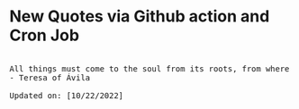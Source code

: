 # New Quotes via Github action and Cron Job

<pre>
<!-- #quote -->
All things must come to the soul from its roots, from where it is planted.
- Teresa of Ávila

Updated on: [10/22/2022]
<!-- #quoteEnd -->
</pre>
